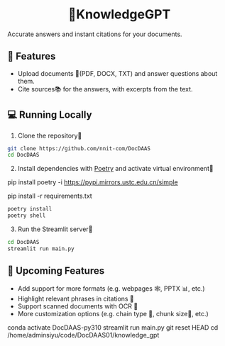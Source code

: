 <h1 align="center">
📖KnowledgeGPT
</h1>

Accurate answers and instant citations for your documents.

## 🔧 Features

- Upload documents 📁(PDF, DOCX, TXT) and answer questions about them.
- Cite sources📚 for the answers, with excerpts from the text.

## 💻 Running Locally

1. Clone the repository📂

```bash
git clone https://github.com/nnit-com/DocDAAS
cd DocDAAS
```

2. Install dependencies with [Poetry](https://python-poetry.org/) and activate virtual environment🔨


pip install poetry -i https://pypi.mirrors.ustc.edu.cn/simple


pip install -r requirements.txt



```bash
poetry install
poetry shell
```

3. Run the Streamlit server🚀

```bash
cd DocDAAS
streamlit run main.py
```

## 🚀 Upcoming Features

- Add support for more formats (e.g. webpages 🕸️, PPTX 📊, etc.)
- Highlight relevant phrases in citations 🔦
- Support scanned documents with OCR 📝
- More customization options (e.g. chain type 🔗, chunk size📏, etc.)


conda activate DocDAAS-py310
streamlit run main.py
git reset HEAD
cd /home/adminsiyu/code/DocDAAS01/knowledge_gpt
